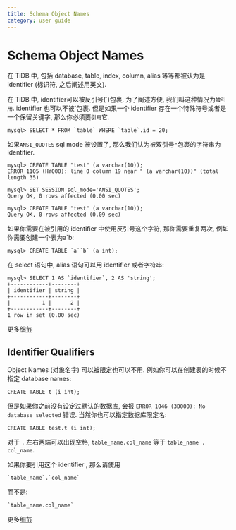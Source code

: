 ```yaml
---
title: Schema Object Names
category: user guide
---
```


# Schema Object Names

在 TiDB 中, 包括 database, table, index, column, alias 等等都被认为是identifier (标识符, 之后阐述用英文).

在 TiDB 中, identifier可以被反引号(\`)包裹, 为了阐述方便, 我们叫这种情况为`被引用`. identifier 也可以不被\`包裹. 
但是如果一个 identifier 存在一个特殊符号或者是一个保留关键字, 那么你必须要`引用`它.

```
mysql> SELECT * FROM `table` WHERE `table`.id = 20;
```

如果`ANSI_QUOTES` sql mode 被设置了, 那么我们认为被双引号`"`包裹的字符串为 identifier.

```
mysql> CREATE TABLE "test" (a varchar(10));
ERROR 1105 (HY000): line 0 column 19 near " (a varchar(10))" (total length 35)

mysql> SET SESSION sql_mode='ANSI_QUOTES';
Query OK, 0 rows affected (0.00 sec)

mysql> CREATE TABLE "test" (a varchar(10));
Query OK, 0 rows affected (0.09 sec)
```

如果你需要在被引用的 identifier 中使用反引号这个字符, 那你需要重复两次, 例如你需要创建一个表为a`b:

```
mysql> CREATE TABLE `a``b` (a int);
```

在 select 语句中, alias 语句可以用 identifier 或者字符串:

```
mysql> SELECT 1 AS `identifier`, 2 AS 'string';
+------------+--------+
| identifier | string |
+------------+--------+
|          1 |      2 |
+------------+--------+
1 row in set (0.00 sec)
```

更多[细节](https://dev.mysql.com/doc/refman/5.7/en/identifiers.html)

## Identifier Qualifiers

Object Names (对象名字) 可以被限定也可以不用. 例如你可以在创建表的时候不指定 database names:

```
CREATE TABLE t (i int);
```

但是如果你之前没有设定过默认的数据库, 会报 `ERROR 1046 (3D000): No database selected` 错误. 当然你也可以指定数据库限定名:

```
CREATE TABLE test.t (i int);
```

对于 `.` 左右两端可以出现空格, `table_name.col_name` 等于 `table_name . col_name`.  

如果你要引用这个 identifier , 那么请使用

```
`table_name`.`col_name` 
```

而不是:

```
`table_name.col_name`
```
更多[细节](https://dev.mysql.com/doc/refman/5.7/en/identifier-qualifiers.html)

